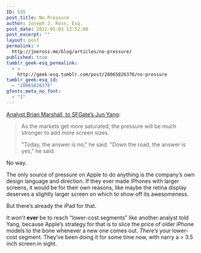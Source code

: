 ```yaml
---
ID: 535
post_title: No Pressure
author: Joseph J. Ross, Esq.
post_date: 2012-05-03 12:52:00
post_excerpt: ""
layout: post
permalink: >
  http://joeross.me/blog/articles/no-pressure/
published: true
tumblr_geek-esq_permalink:
  - >
    http://geek-esq.tumblr.com/post/28065826376/no-pressure
tumblr_geek-esq_id:
  - "28065826376"
gfonts_meta_no_font:
  - "1"
---
```

<p><a href="http://www.sfgate.com/cgi-bin/article.cgi?f=/g/a/2012/05/03/bloomberg_articlesM2VJBA1A74E901-M3FY7.DTL&amp;ao=all" target="_blank">Analyst Brian Marshall, to SFGate&#8217;s Jun Yang</a>:</p>

<blockquote>
  <p>As the markets get more saturated, the pressure will be much stronger to add more screen sizes.</p>
  
  <p>"Today, the answer is no," he said. "Down the road, the answer is yes," he said.</p>
</blockquote>

<p>No way.</p>

<p><!-- more --></p>

<p>The only source of pressure on Apple to do anything is the company&#8217;s own design language and direction. If they ever made iPhones with larger screens, it would be for their own reasons, like maybe the retina display deserves a slightly larger screen on which to show off its awesomeness.</p>

<p>But there&#8217;s already the iPad for that.</p>

<p>It <em>won&#8217;t</em> <strong>ever</strong> be to reach &#8220;lower-cost segments&#8221; like another analyst told Yang, because Apple&#8217;s strategy for that is to slice the price of older iPhone models to the bone whenever a new one comes out. <em>There&#8217;s</em> your lower-cost segment. They&#8217;ve been doing it for some time now, with narry a &gt; 3.5 inch screen in sight.</p>